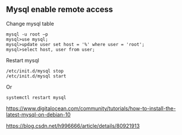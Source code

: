 ## Mysql enable remote access
Change mysql table
```shell script
mysql -u root –p
mysql>use mysql;
mysql>update user set host = '%' where user = 'root';
mysql>select host, user from user;
```
Restart mysql
```shell script
/etc/init.d/mysql stop
/etc/init.d/mysql start
``` 
Or
```shell script
systemctl restart mysql
```

https://www.digitalocean.com/community/tutorials/how-to-install-the-latest-mysql-on-debian-10

https://blog.csdn.net/h996666/article/details/80921913